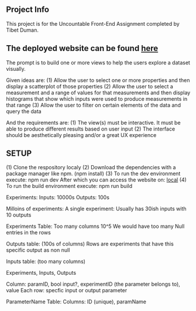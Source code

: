 ## Project Info
This project is for the Uncountable Front-End Assignment completed by Tibet Duman.

## The deployed website can be found [here](https://uncountable-frontend.vercel.app/)

The prompt is to build one or more views to help the users explore a dataset visually.

Given ideas are:
(1) Allow the user to select one or more properties and then display a scatterplot of those
properties
(2) Allow the user to select a measurement and a range of values for that measurements
and then display histograms that show which inputs were used to produce
measurements in that range
(3) Allow the user to filter on certain elements of the data and query the data

And the requirements are:
(1) The view(s) must be interactive. It must be able to produce different results based on
user input
(2) The interface should be aesthetically pleasing and/or a great UX experience

## SETUP

(1) Clone the respository localy
(2) Download the dependencies with a package manager like npm. (npm install)
(3) To run the dev environment execute: npm run dev
    After which you can access the website on: [local](http://localhost:3000/)
(4) To run the build environment execute: npm run build

Experiments: Inputs: 10000s Outputs: 100s

Milloins of experiments:
    A single experiment: Usually has 30ish inputs with 10 outputs

Experiments Table:
    Too many columns 10^5
    We would have too many Null entries in the rows

Outputs table: (100s of columns)
    Rows are experiments that have this specific output as non null

Inputs table: (too many columns)

Experiments, Inputs, Outputs

Column: paramID, bool input?, experimentID (the parameter belongs to), value
Each row: specfic input or output parameter

ParameterName Table:
    Columns: ID (unique), paramName



